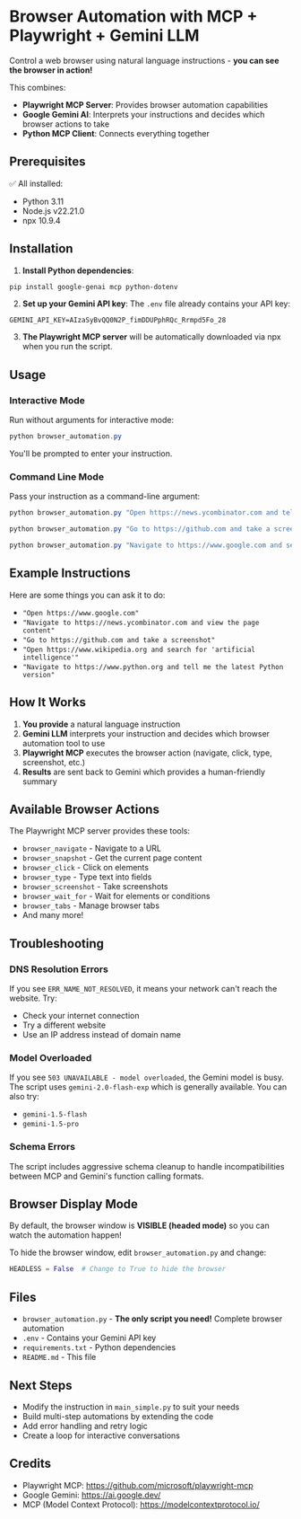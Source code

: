 # Browser Automation with MCP + Playwright + Gemini LLM

Control a web browser using natural language instructions - **you can see the browser in action!**

This combines:
- **Playwright MCP Server**: Provides browser automation capabilities
- **Google Gemini AI**: Interprets your instructions and decides which browser actions to take
- **Python MCP Client**: Connects everything together

## Prerequisites

✅ All installed:
- Python 3.11
- Node.js v22.21.0
- npx 10.9.4

## Installation

1. **Install Python dependencies**:
```powershell
pip install google-genai mcp python-dotenv
```

2. **Set up your Gemini API key**:
The `.env` file already contains your API key:
```
GEMINI_API_KEY=AIzaSyBvQQ0N2P_fimDDUPphRQc_Rrmpd5Fo_28
```

3. **The Playwright MCP server** will be automatically downloaded via npx when you run the script.

## Usage

### Interactive Mode

Run without arguments for interactive mode:
```powershell
python browser_automation.py
```

You'll be prompted to enter your instruction.

### Command Line Mode

Pass your instruction as a command-line argument:
```powershell
python browser_automation.py "Open https://news.ycombinator.com and tell me the first story"
```

```powershell
python browser_automation.py "Go to https://github.com and take a screenshot"
```

```powershell
python browser_automation.py "Navigate to https://www.google.com and search for Python tutorials"
```

## Example Instructions

Here are some things you can ask it to do:

- `"Open https://www.google.com"`
- `"Navigate to https://news.ycombinator.com and view the page content"`
- `"Go to https://github.com and take a screenshot"`
- `"Open https://www.wikipedia.org and search for 'artificial intelligence'"`
- `"Navigate to https://www.python.org and tell me the latest Python version"`

## How It Works

1. **You provide** a natural language instruction
2. **Gemini LLM** interprets your instruction and decides which browser automation tool to use
3. **Playwright MCP** executes the browser action (navigate, click, type, screenshot, etc.)
4. **Results** are sent back to Gemini which provides a human-friendly summary

## Available Browser Actions

The Playwright MCP server provides these tools:
- `browser_navigate` - Navigate to a URL
- `browser_snapshot` - Get the current page content
- `browser_click` - Click on elements
- `browser_type` - Type text into fields
- `browser_screenshot` - Take screenshots
- `browser_wait_for` - Wait for elements or conditions
- `browser_tabs` - Manage browser tabs
- And many more!

## Troubleshooting

### DNS Resolution Errors
If you see `ERR_NAME_NOT_RESOLVED`, it means your network can't reach the website. Try:
- Check your internet connection
- Try a different website
- Use an IP address instead of domain name

### Model Overloaded
If you see `503 UNAVAILABLE - model overloaded`, the Gemini model is busy. The script uses `gemini-2.0-flash-exp` which is generally available. You can also try:
- `gemini-1.5-flash`
- `gemini-1.5-pro`

### Schema Errors
The script includes aggressive schema cleanup to handle incompatibilities between MCP and Gemini's function calling formats.

## Browser Display Mode

By default, the browser window is **VISIBLE (headed mode)** so you can watch the automation happen!

To hide the browser window, edit `browser_automation.py` and change:
```python
HEADLESS = False  # Change to True to hide the browser
```

## Files

- `browser_automation.py` - **The only script you need!** Complete browser automation
- `.env` - Contains your Gemini API key
- `requirements.txt` - Python dependencies
- `README.md` - This file

## Next Steps

- Modify the instruction in `main_simple.py` to suit your needs
- Build multi-step automations by extending the code
- Add error handling and retry logic
- Create a loop for interactive conversations

## Credits

- Playwright MCP: https://github.com/microsoft/playwright-mcp
- Google Gemini: https://ai.google.dev/
- MCP (Model Context Protocol): https://modelcontextprotocol.io/
